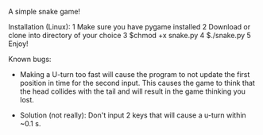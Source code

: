 A simple snake game!

Installation (Linux):
 1 Make sure you have pygame installed
 2 Download or clone into directory of your choice
 3 $chmod +x snake.py
 4 $./snake.py
 5 Enjoy!





Known bugs:

 * Making a U-turn too fast will cause the program to not update the first
    position in time for the second input. This causes the game to think that
    the head collides with the tail and will result in the game thinking you
    lost.



 * Solution (not really): Don't input 2 keys that will cause a
     u-turn  within ~0.1 s.
